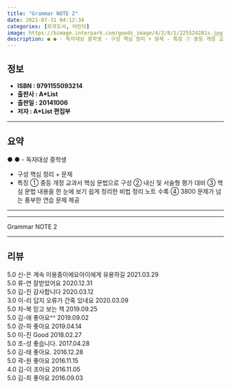 ```yaml
---
title: "Grammar NOTE 2"
date: 2021-07-31 04:12:34
categories: [외국도서, 어린이]
image: https://bimage.interpark.com/goods_image/4/2/8/1/225524281s.jpg
description: ● ● - 독자대상 중학생 - 구성 핵심 정리 + 문제 - 특징 ① 중등 개정 교과서 핵심 문법으로 구성 ② 내신 및 서술형 평가 대비 ③ 핵심 문법 내용을 한 눈에 보기 쉽게 정리한 비법 정리 노트 수록 ④ 3800 문제가 넘는 풍부한 연습 문제 제공
---
```


## **정보**

- **ISBN : 9791155093214**
- **출판사 : A*List**
- **출판일 : 20141006**
- **저자 : A*List 편집부**

------



## **요약**

●  ●  - 독자대상  중학생
- 구성  핵심 정리 + 문제
- 특징 
① 중등 개정 교과서 핵심 문법으로 구성
② 내신 및 서술형 평가 대비
③ 핵심 문법 내용을 한 눈에 보기 쉽게 정리한 비법 정리 노트 수록
④ 3800 문제가 넘는 풍부한 연습 문제 제공

------



------


Grammar NOTE 2 

------


## **리뷰** 

5.0 신-은 계속 이용중이에요아이에게 유용하길 2021.03.29 <br/>5.0 류-연 잘받았어요 2020.12.31 <br/>5.0 김-진 감사합니다  2020.03.12 <br/>3.0 이-리 답지 오류가 간혹 있네요 2020.03.09 <br/>5.0 차-복 믿고 보는 책 2019.09.25 <br/>5.0 김-애 좋아요^^ 2019.09.02 <br/>5.0 강-하 좋아요  2019.04.14 <br/>5.0 이-진 Good 2018.02.27 <br/>5.0 조-성 좋습니다. 2017.04.28 <br/>5.0 김-태 좋아요. 2016.12.28 <br/>5.0 곽-원 좋아요 2016.11.15 <br/>4.0 김-이 조아요 2016.11.05 <br/>5.0 김-희 좋아요 2016.09.03 <br/>